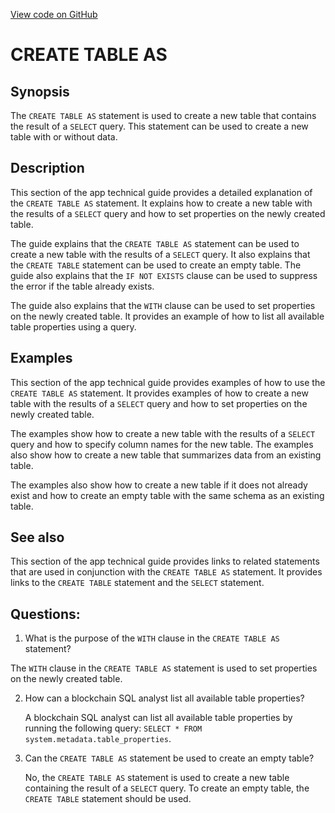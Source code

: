 [View code on GitHub](https://dune.com/docs/query/DuneSQL-reference/SQL-statement-syntax/create-table-as.md)

# CREATE TABLE AS

## Synopsis

The `CREATE TABLE AS` statement is used to create a new table that contains the result of a `SELECT` query. This statement can be used to create a new table with or without data. 

## Description

This section of the app technical guide provides a detailed explanation of the `CREATE TABLE AS` statement. It explains how to create a new table with the results of a `SELECT` query and how to set properties on the newly created table. 

The guide explains that the `CREATE TABLE AS` statement can be used to create a new table with the results of a `SELECT` query. It also explains that the `CREATE TABLE` statement can be used to create an empty table. The guide also explains that the `IF NOT EXISTS` clause can be used to suppress the error if the table already exists. 

The guide also explains that the `WITH` clause can be used to set properties on the newly created table. It provides an example of how to list all available table properties using a query. 

## Examples

This section of the app technical guide provides examples of how to use the `CREATE TABLE AS` statement. It provides examples of how to create a new table with the results of a `SELECT` query and how to set properties on the newly created table. 

The examples show how to create a new table with the results of a `SELECT` query and how to specify column names for the new table. The examples also show how to create a new table that summarizes data from an existing table. 

The examples also show how to create a new table if it does not already exist and how to create an empty table with the same schema as an existing table. 

## See also

This section of the app technical guide provides links to related statements that are used in conjunction with the `CREATE TABLE AS` statement. It provides links to the `CREATE TABLE` statement and the `SELECT` statement.
## Questions: 
 1. What is the purpose of the `WITH` clause in the `CREATE TABLE AS` statement?
   
   The `WITH` clause in the `CREATE TABLE AS` statement is used to set properties on the newly created table. 

2. How can a blockchain SQL analyst list all available table properties?
   
   A blockchain SQL analyst can list all available table properties by running the following query: `SELECT * FROM system.metadata.table_properties`.

3. Can the `CREATE TABLE AS` statement be used to create an empty table?
   
   No, the `CREATE TABLE AS` statement is used to create a new table containing the result of a `SELECT` query. To create an empty table, the `CREATE TABLE` statement should be used.
